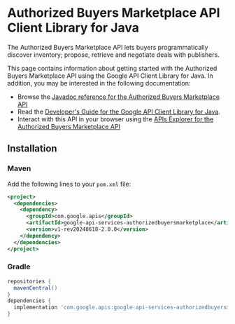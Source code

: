 # Authorized Buyers Marketplace API Client Library for Java

The Authorized Buyers Marketplace API lets buyers programmatically discover inventory; propose, retrieve and negotiate deals with publishers.

This page contains information about getting started with the Authorized Buyers Marketplace API
using the Google API Client Library for Java. In addition, you may be interested
in the following documentation:

* Browse the [Javadoc reference for the Authorized Buyers Marketplace API][javadoc]
* Read the [Developer's Guide for the Google API Client Library for Java][google-api-client].
* Interact with this API in your browser using the [APIs Explorer for the Authorized Buyers Marketplace API][api-explorer]

## Installation

### Maven

Add the following lines to your `pom.xml` file:

```xml
<project>
  <dependencies>
    <dependency>
      <groupId>com.google.apis</groupId>
      <artifactId>google-api-services-authorizedbuyersmarketplace</artifactId>
      <version>v1-rev20240618-2.0.0</version>
    </dependency>
  </dependencies>
</project>
```

### Gradle

```gradle
repositories {
  mavenCentral()
}
dependencies {
  implementation 'com.google.apis:google-api-services-authorizedbuyersmarketplace:v1-rev20240618-2.0.0'
}
```

[javadoc]: https://googleapis.dev/java/google-api-services-authorizedbuyersmarketplace/latest/index.html
[google-api-client]: https://github.com/googleapis/google-api-java-client/
[api-explorer]: https://developers.google.com/apis-explorer/#p/authorizedbuyersmarketplace/v1/
